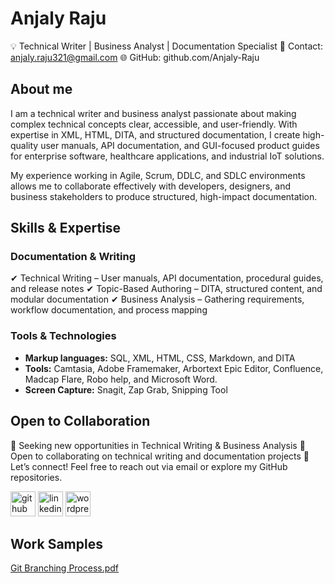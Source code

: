  # Anjaly Raju
 💡 Technical Writer | Business Analyst | Documentation Specialist
📩 Contact: anjaly.raju321@gmail.com
🌐 GitHub: github.com/Anjaly-Raju
## About me
I am a technical writer and business analyst passionate about making complex technical concepts clear, accessible, and user-friendly. With expertise in XML, HTML, DITA, and structured documentation, I create high-quality user manuals, API documentation, and GUI-focused product guides for enterprise software, healthcare applications, and industrial IoT solutions.

My experience working in Agile, Scrum, DDLC, and SDLC environments allows me to collaborate effectively with developers, designers, and business stakeholders to produce structured, high-impact documentation.

## Skills & Expertise
### Documentation & Writing
✔ Technical Writing – User manuals, API documentation, procedural guides, and release notes
✔ Topic-Based Authoring – DITA, structured content, and modular documentation
✔ Business Analysis – Gathering requirements, workflow documentation, and process mapping
### Tools & Technologies
- **Markup languages:** SQL, XML, HTML, CSS, Markdown, and DITA
- **Tools:** Camtasia, Adobe Framemaker, Arbortext Epic Editor, Confluence, Madcap Flare, Robo help, and Microsoft Word.
- **Screen Capture:** Snagit, Zap Grab, Snipping Tool
## Open to Collaboration
🚀 Seeking new opportunities in Technical Writing & Business Analysis
🤝 Open to collaborating on technical writing and documentation projects
📩 Let’s connect! Feel free to reach out via email or explore my GitHub repositories.

[<img src='https://cdn.jsdelivr.net/npm/simple-icons@3.0.1/icons/github.svg' alt='github' height='40'>](https://github.com/Anjaly-Raju) 
[<img src='https://cdn.jsdelivr.net/npm/simple-icons@3.0.1/icons/linkedin.svg' alt='linkedin' height='40'>](https://www.linkedin.com/in/anjaly-raju//)  [<img src='https://cdn.jsdelivr.net/npm/simple-icons@3.0.1/icons/wordpress.svg' alt='wordpress' height='40'>](https://wordpress.com/view/leisuretime518134115.wordpress.com)
## Work Samples
[Git Branching Process.pdf](https://github.com/Anjaly-Raju/Anjaly-Raju/files/12604909/Git.Branching.Process.pdf)
